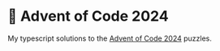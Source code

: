 # 🎄 Advent of Code 2024

My typescript solutions to the [Advent of Code 2024](https://adventofcode.com/2024) puzzles.